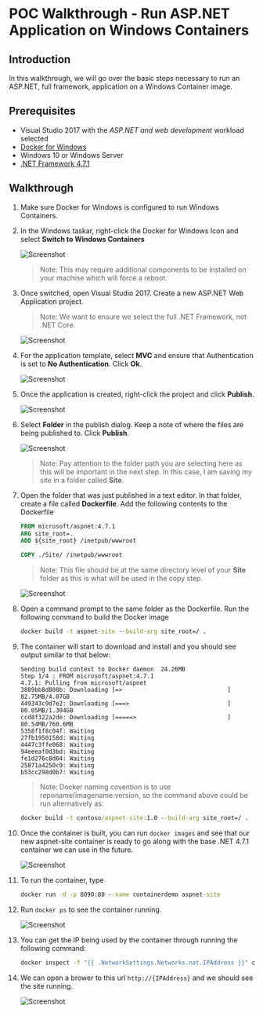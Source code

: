# POC Walkthrough - Run ASP.NET Application on Windows Containers

## Introduction
In this walkthrough, we will go over the basic steps necessary to run an ASP.NET, full framework, application on a Windows Container image.

## Prerequisites
* Visual Studio 2017 with the *ASP.NET and web development* workload selected
* [Docker for Windows](https://www.docker.com/docker-windows)
* Windows 10 or Windows Server
* [.NET Framework 4.7.1](https://www.microsoft.com/net/download/visual-studio-sdks)

## Walkthrough
1. Make sure Docker for Windows is configured to run Windows Containers.
2. In the Windows taskar, right-click the Docker for Windows Icon and select **Switch to Windows Containers**

    ![Screenshot](images/aspnet-windows/aspnet-containers-01.png)

    > Note: This may require additional components to be installed on your machine which will force a reboot.
3. Once switched, open Visual Studio 2017. Create a new ASP.NET Web Application project.
    > Note: We want to ensure we select the full .NET Framework, not .NET Core.
    
    ![Screenshot](images/aspnet-windows/aspnet-containers-02.png)

4. For the application template, select **MVC** and ensure that Authentication is set to **No Authentication**. Click **Ok**.
     
    ![Screenshot](images/aspnet-windows/aspnet-containers-03.png)

5. Once the application is created, right-click the project and click **Publish**.
     
    ![Screenshot](images/aspnet-windows/aspnet-containers-04.png)

6. Select **Folder** in the publish dialog. Keep a note of where the files are being published to. Click **Publish**.
     
    ![Screenshot](images/aspnet-windows/aspnet-containers-05.png)

    > Note: Pay attention to the folder path you are selecting here as this will be important in the next step. In this case, I am saving my site in a folder called **Site**.
7. Open the folder that was just published in a text editor. In that folder, create a file called **Dockerfile**. Add the following contents to the Dockerfile
    ```Dockerfile
    FROM microsoft/aspnet:4.7.1
    ARG site_root=.
    ADD ${site_root} /inetpub/wwwroot

    COPY ./Site/ /inetpub/wwwroot
    ```
    > Note: This file should be at the same directory level of your **Site** folder as this is what will be used in the copy step.
     
    ![Screenshot](images/aspnet-windows/aspnet-containers-06.png)

8. Open a command prompt to the same folder as the Dockerfile. Run the following command to build the Docker image
    ```cmd
    docker build -t aspnet-site --build-arg site_root=/ .
    ```

9. The container will start to download and install and you should see output similar to that below:
    ```
    Sending build context to Docker daemon  24.26MB
    Step 1/4 : FROM microsoft/aspnet:4.7.1
    4.7.1: Pulling from microsoft/aspnet
    3889bb8d808b: Downloading [=>                              ]  82.75MB/4.07GB
    449343c9d7e2: Downloading [===>                            ]  80.05MB/1.304GB
    ccd8f322a2de: Downloading [=====>                          ]  80.54MB/760.6MB
    5358f1f8c04f: Waiting
    27fb1950158d: Waiting
    4447c3ffe068: Waiting
    94eeeaf0d3bd: Waiting
    fe1d276c8d64: Waiting
    25871a4250c9: Waiting
    b53cc298d0b7: Waiting
    ```
    > Note: Docker naming covention is to use reponame/imagename:version, so the command above could be run alternatively as:
    ```cmd
    docker build -t contoso/aspnet-site:1.0 --build-arg site_root=/ .
    ```
10. Once the container is built, you can run `docker images`
    and see that our new aspnet-site container is ready to go along with the base .NET 4.7.1 container we can use in the future.
   
    ![Screenshot](images/aspnet-windows/aspnet-containers-07.png)

11. To run the container, type
    ```cmd
    docker run -d -p 8090:80 --name containerdemo aspnet-site
    ```

12. Run `docker ps`
    to see the container running.
       
    ![Screenshot](images/aspnet-windows/aspnet-containers-08.png)

13. You can get the IP being used by the container through running the following command:
    ```cmd
    docker inspect -f "{{ .NetworkSettings.Networks.nat.IPAddress }}" containerdemo
    ```

14. We can open a brower to this url `http://{IPAddress}` and we should see the site running.
       
    ![Screenshot](images/aspnet-windows/aspnet-containers-09.png)